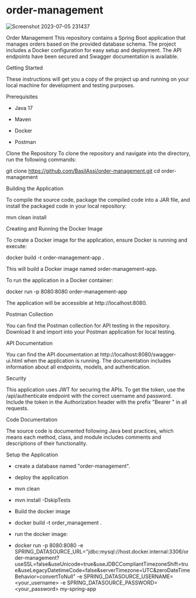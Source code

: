 # order-management
![Screenshot 2023-07-05 231437](https://github.com/BasilAssi/order-management/assets/104434508/980a6c2d-3263-4b49-bbe5-9f1e4696cd1b)

Order Management
This repository contains a Spring Boot application that manages orders based on the provided database schema. 
The project includes a Docker configuration for easy setup and deployment. The API endpoints have been secured and Swagger documentation is available.

Getting Started

These instructions will get you a copy of the project up and running on your local machine for development and testing purposes.

Prerequisites

- Java 17

- Maven

- Docker

- Postman

Clone the Repository
To clone the repository and navigate into the directory, run the following commands:

git clone https://github.com/BasilAssi/order-management.git
cd order-management

Building the Application

To compile the source code, package the compiled code into a JAR file, and install the packaged code in your local repository:

mvn clean install

Creating and Running the Docker Image

To create a Docker image for the application, ensure Docker is running and execute:

docker build -t order-management-app .

This will build a Docker image named order-management-app.

To run the application in a Docker container:

docker run -p 8080:8080 order-management-app

The application will be accessible at http://localhost:8080.

Postman Collection

You can find the Postman collection for API testing in the repository. Download it and import into your Postman application for local testing.

API Documentation

You can find the API documentation at http://localhost:8080/swagger-ui.html when the application is running. The documentation includes information about all endpoints, models, and authentication.

Security

This application uses JWT for securing the APIs. To get the token, use the /api/authenticate endpoint with the correct username and password.
Include the token in the Authorization header with the prefix "Bearer " in all requests.

Code Documentation

The source code is documented following Java best practices, which means each method, class, and module includes comments and descriptions of their functionality.

Setup the Application

- create a database named "order-management".

- deploy the application

- mvn clean
  
- mvn install -DskipTests
  
- Build the docker image
- docker build -t order_management .
- run the docker image:
- docker run -p 8080:8080 -e SPRING_DATASOURCE_URL="jdbc:mysql://host.docker.internal:3306/order-management?useSSL=false&useUnicode=true&useJDBCCompliantTimezoneShift=true&useLegacyDatetimeCode=false&serverTimezone=UTC&zeroDateTimeBehavior=convertToNull" -e SPRING_DATASOURCE_USERNAME=<your_username> -e SPRING_DATASOURCE_PASSWORD=<your_password> my-spring-app


